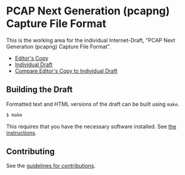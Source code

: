 # PCAP Next Generation (pcapng) Capture File Format

This is the working area for the individual Internet-Draft, "PCAP Next Generation (pcapng) Capture File Format".

* [Editor's Copy](https://mcr.github.io/pcapng/#go.draft-tuexen-opsawg-pcapng.html)
* [Individual Draft](https://tools.ietf.org/html/draft-tuexen-opsawg-pcapng)
* [Compare Editor's Copy to Individual Draft](https://mcr.github.io/pcapng/#go.draft-tuexen-opsawg-pcapng.diff)

## Building the Draft

Formatted text and HTML versions of the draft can be built using `make`.

```sh
$ make
```

This requires that you have the necessary software installed.  See
[the instructions](https://github.com/martinthomson/i-d-template/blob/master/doc/SETUP.md).


## Contributing

See the
[guidelines for contributions](https://github.com/mcr/pcapng/blob/master/CONTRIBUTING.md).
